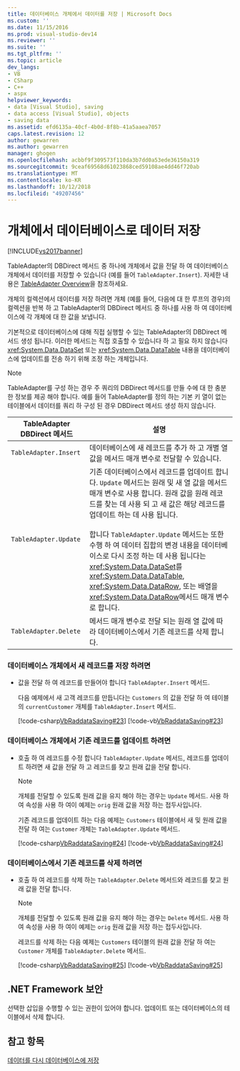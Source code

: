 ```yaml
---
title: 데이터베이스 개체에서 데이터를 저장 | Microsoft Docs
ms.custom: ''
ms.date: 11/15/2016
ms.prod: visual-studio-dev14
ms.reviewer: ''
ms.suite: ''
ms.tgt_pltfrm: ''
ms.topic: article
dev_langs:
- VB
- CSharp
- C++
- aspx
helpviewer_keywords:
- data [Visual Studio], saving
- data access [Visual Studio], objects
- saving data
ms.assetid: efd6135a-40cf-4b0d-8f8b-41a5aaea7057
caps.latest.revision: 12
author: gewarren
ms.author: gewarren
manager: ghogen
ms.openlocfilehash: acbbf9f309573f110da3b7dd0a53ede36150a319
ms.sourcegitcommit: 9ceaf69568d61023868ced59108ae4dd46f720ab
ms.translationtype: MT
ms.contentlocale: ko-KR
ms.lasthandoff: 10/12/2018
ms.locfileid: "49207456"
---
```

# <a name="save-data-from-an-object-to-a-database"></a>개체에서 데이터베이스로 데이터 저장
[!INCLUDE[vs2017banner](../includes/vs2017banner.md)]

  
TableAdapter의 DBDirect 메서드 중 하나에 개체에서 값을 전달 하 여 데이터베이스 개체에서 데이터를 저장할 수 있습니다 (예를 들어 `TableAdapter.Insert`). 자세한 내용은 [TableAdapter Overview](../data-tools/tableadapter-overview.md)을 참조하세요.  
  
 개체의 컬렉션에서 데이터를 저장 하려면 개체 (예를 들어, 다음에 대 한 루프의 경우)의 컬렉션을 반복 하 고 TableAdapter의 DBDirect 메서드 중 하나를 사용 하 여 데이터베이스에 각 개체에 대 한 값을 보냅니다.  
  
 기본적으로 데이터베이스에 대해 직접 실행할 수 있는 TableAdapter의 DBDirect 메서드 생성 됩니다. 이러한 메서드는 직접 호출할 수 있습니다 하 고 필요 하지 않습니다 <xref:System.Data.DataSet> 또는 <xref:System.Data.DataTable> 내용을 데이터베이스에 업데이트를 전송 하기 위해 조정 하는 개체입니다.  
  
> [!NOTE]
>  TableAdapter를 구성 하는 경우 주 쿼리의 DBDirect 메서드를 만들 수에 대 한 충분 한 정보를 제공 해야 합니다. 예를 들어 TableAdapter를 정의 하는 기본 키 열이 없는 테이블에서 데이터를 쿼리 하 구성 된 경우 DBDirect 메서드 생성 하지 않습니다.  
  
|TableAdapter DBDirect 메서드|설명|  
|----------------------------------|-----------------|  
|`TableAdapter.Insert`|데이터베이스에 새 레코드를 추가 하 고 개별 열 값을 메서드 매개 변수로 전달할 수 있습니다.|  
|`TableAdapter.Update`|기존 데이터베이스에서 레코드를 업데이트 합니다. `Update` 메서드는 원래 및 새 열 값을 메서드 매개 변수로 사용 합니다. 원래 값을 원래 레코드를 찾는 데 사용 되 고 새 값은 해당 레코드를 업데이트 하는 데 사용 됩니다.<br /><br /> 합니다 `TableAdapter.Update` 메서드는 또한 수행 하 여 데이터 집합의 변경 내용을 데이터베이스로 다시 조정 하는 데 사용 됩니다는 <xref:System.Data.DataSet>를 <xref:System.Data.DataTable>, <xref:System.Data.DataRow>, 또는 배열을 <xref:System.Data.DataRow>메서드 매개 변수로 합니다.|  
|`TableAdapter.Delete`|메서드 매개 변수로 전달 되는 원래 열 값에 따라 데이터베이스에서 기존 레코드를 삭제 합니다.|  
  
### <a name="to-save-new-records-from-an-object-to-a-database"></a>데이터베이스 개체에서 새 레코드를 저장 하려면  
  
-   값을 전달 하 여 레코드를 만들어야 합니다 `TableAdapter.Insert` 메서드.  
  
     다음 예제에서 새 고객 레코드를 만듭니다는 `Customers` 의 값을 전달 하 여 테이블의 `currentCustomer` 개체를 `TableAdapter.Insert` 메서드.  
  
     [!code-csharp[VbRaddataSaving#23](../snippets/csharp/VS_Snippets_VBCSharp/VbRaddataSaving/CS/Form3.cs#23)]
     [!code-vb[VbRaddataSaving#23](../snippets/visualbasic/VS_Snippets_VBCSharp/VbRaddataSaving/VB/Form3.vb#23)]  
  
### <a name="to-update-existing-records-from-an-object-to-a-database"></a>데이터베이스 개체에서 기존 레코드를 업데이트 하려면  
  
-   호출 하 여 레코드를 수정 합니다 `TableAdapter.Update` 메서드, 레코드를 업데이트 하려면 새 값을 전달 하 고 레코드를 찾고 원래 값을 전달 합니다.  
  
    > [!NOTE]
    >  개체를 전달할 수 있도록 원래 값을 유지 해야 하는 경우는 `Update` 메서드. 사용 하 여 속성을 사용 하 여이 예제는 `orig` 원래 값을 저장 하는 접두사입니다.  
  
     기존 레코드를 업데이트 하는 다음 예제는 `Customers` 테이블에서 새 및 원래 값을 전달 하 여는 `Customer` 개체는 `TableAdapter.Update` 메서드.  
  
     [!code-csharp[VbRaddataSaving#24](../snippets/csharp/VS_Snippets_VBCSharp/VbRaddataSaving/CS/Form3.cs#24)]
     [!code-vb[VbRaddataSaving#24](../snippets/visualbasic/VS_Snippets_VBCSharp/VbRaddataSaving/VB/Form3.vb#24)]  
  
### <a name="to-delete-existing-records-from-a-database"></a>데이터베이스에서 기존 레코드를 삭제 하려면  
  
-   호출 하 여 레코드를 삭제 하는 `TableAdapter.Delete` 메서드와 레코드를 찾고 원래 값을 전달 합니다.  
  
    > [!NOTE]
    >  개체를 전달할 수 있도록 원래 값을 유지 해야 하는 경우는 `Delete` 메서드. 사용 하 여 속성을 사용 하 여이 예제는 `orig` 원래 값을 저장 하는 접두사입니다.  
  
     레코드를 삭제 하는 다음 예제는 `Customers` 테이블의 원래 값을 전달 하 여는 `Customer` 개체를 `TableAdapter.Delete` 메서드.  
  
     [!code-csharp[VbRaddataSaving#25](../snippets/csharp/VS_Snippets_VBCSharp/VbRaddataSaving/CS/Form3.cs#25)]
     [!code-vb[VbRaddataSaving#25](../snippets/visualbasic/VS_Snippets_VBCSharp/VbRaddataSaving/VB/Form3.vb#25)]  
  
## <a name="net-framework-security"></a>.NET Framework 보안  
 선택한 삽입을 수행할 수 있는 권한이 있어야 합니다. 업데이트 또는 데이터베이스의 테이블에서 삭제 합니다.  
  
## <a name="see-also"></a>참고 항목  
 [데이터를 다시 데이터베이스에 저장](../data-tools/save-data-back-to-the-database.md)

